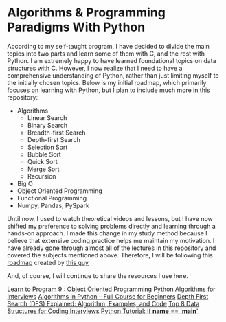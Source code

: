 # Algorithms & Programming Paradigms With Python

According to my self-taught program, I have decided to divide the main topics into two parts and learn some of them with C, and the rest with Python. I am extremely happy to have learned foundational topics on data structures with C. However, I now realize that I need to have a comprehensive understanding of Python, rather than just limiting myself to the initially chosen topics. Below is my initial roadmap, which primarily focuses on learning with Python, but I plan to include much more in this repository:

- Algorithms
  - Linear Search
  - Binary Search
  - Breadth-first Search
  - Depth-first Search
  - Selection Sort
  - Bubble Sort
  - Quick Sort
  - Merge Sort
  - Recursion
- Big O
- Object Oriented Programming
- Functional Programming
- Numpy, Pandas, PySpark

Until now, I used to watch theoretical videos and lessons, but I have now shifted my preference to solving problems directly and learning through a hands-on approach. I made this change in my study method because I believe that extensive coding practice helps me maintain my motivation. I have already gone through almost all of the lectures in [this repository](https://github.com/senatn/data-structures-and-memory) and covered the subjects mentioned above. Therefore, I will be following this [roadmap](https://neetcode.io/roadmap) created by [this guy](https://www.youtube.com/@NeetCode/about)

And, of course, I will continue to share the resources I use here.

[Learn to Program 9 : Object Oriented Programming](https://youtu.be/1AGyBuVCTeE?list=PLmQEHzmcNEaX5ne_BYBvglY3212zxW-sF)
[Python Algorithms for Interviews](https://youtu.be/p65AHm9MX80?list=PLmQEHzmcNEaX5ne_BYBvglY3212zxW-sF)
[Algorithms in Python – Full Course for Beginners](https://youtu.be/fW_OS3LGB9Q?list=PLmQEHzmcNEaX5ne_BYBvglY3212zxW-sF)
[Depth First Search (DFS) Explained: Algorithm, Examples, and Code](https://youtu.be/PMMc4VsIacU?list=PLmQEHzmcNEaX5ne_BYBvglY3212zxW-sF)
[Top 8 Data Structures for Coding Interviews](https://youtu.be/uhYq27iSk9s?list=PLmQEHzmcNEaX5ne_BYBvglY3212zxW-sF)
[Python Tutorial: if __name__ == '__main__'](https://youtu.be/sugvnHA7ElY?list=PLmQEHzmcNEaX5ne_BYBvglY3212zxW-sF)